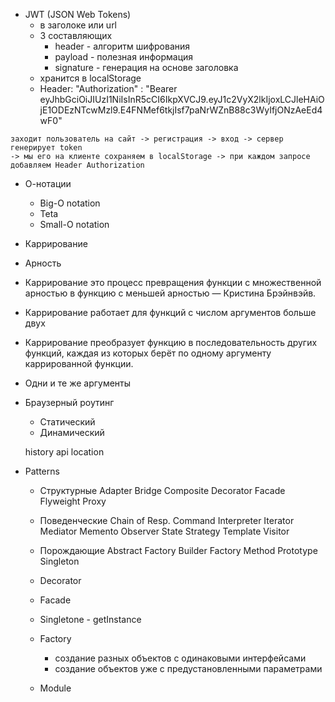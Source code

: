 - JWT (JSON Web Tokens)
    - в заголоке или url
    - 3 составляющих
        - header - алгоритм шифрования
        - payload - полезная информация
        - signature - генерация на основе заголовка
    - хранится в localStorage
    - Header: "Authorization" : "Bearer eyJhbGciOiJIUzI1NiIsInR5cCI6IkpXVCJ9.eyJ1c2VyX2lkIjoxLCJleHAiOjE1ODEzNTcwMzl9.E4FNMef6tkjIsf7paNrWZnB88c3WyIfjONzAeEd4wF0"

<!-- 
    eyJhbGciOiJIUzI1NiIsInR5cCI6IkpXVCJ9.
    eyJ1c2VyX2lkIjoxLCJleHAiOjE1ODEzNTcwMzl9.
    E4FNMef6tkjIsf7paNrWZnB88c3WyIfjONzAeEd4wF0 -->

    заходит пользователь на сайт -> регистрация -> вход -> сервер генерирует token 
    -> мы его на клиенте сохраняем в localStorage -> при каждом запросе добавляем Header Authorization

- О-нотации
    - Big-O notation
    - Teta
    - Small-O notation

- Каррирование
 - Арность
 - Каррирование это процесс превращения функции с множественной арностью в функцию с меньшей арностью
  — Кристина Брэйнвэйв.
  - Каррирование работает для функций с числом аргументов больше двух
  - Каррирование преобразует функцию в последовательность других функций, каждая из которых берёт по одному аргументу каррированной функции.
 - Одни и те же аргументы

- Браузерный роутинг
    - Статический
    - Динамический

    history api
    location

- Patterns  
    - Структурные
        Adapter
        Bridge
        Composite
        Decorator
        Facade
        Flyweight
        Proxy

    - Поведенческие
        Chain of Resp.
        Command
        Interpreter
        Iterator
        Mediator
        Memento
        Observer
        State
        Strategy
        Template
        Visitor	

    - Порождающие
        Abstract Factory
        Builder
        Factory Method
        Prototype
        Singleton

    - Decorator 
    - Facade
    - Singletone - getInstance
    - Factory 
        - создание разных объектов с одинаковыми интерфейсами
        - создание объектов уже с предустановленными параметрами
    - Module



